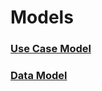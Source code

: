 # Models

### [Use Case Model](https://lucid.app/lucidchart/680d09b2-fbff-4805-a3b0-b116defd7220/edit?viewport_loc=-456%2C-290%2C3012%2C1479%2C.Q4MUjXso07N&invitationId=inv_ad57e9ca-beef-492b-b723-310dc6286ce8)

### [Data Model](https://lucid.app/lucidchart/4ec879be-c53c-4bf0-8ca9-872de7fb785f/edit?invitationId=inv_4a82508c-4f93-47c4-a780-059c2aac5a01&page=0_0#)